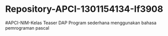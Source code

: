 # Repository-APCI-1301154134-If3908
#APCI-NIM-Kelas
            Teaser DAP
            Program sederhana menggunakan bahasa pemrograman pascal

